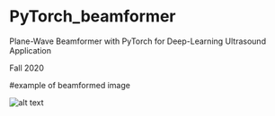 # PyTorch_beamformer

Plane-Wave Beamformer with PyTorch for Deep-Learning Ultrasound Application

Fall 2020

#example of beamformed image

![alt text](https://github.com/paxing/PyTorch_beamformer/tree/main/figures?raw=true)

